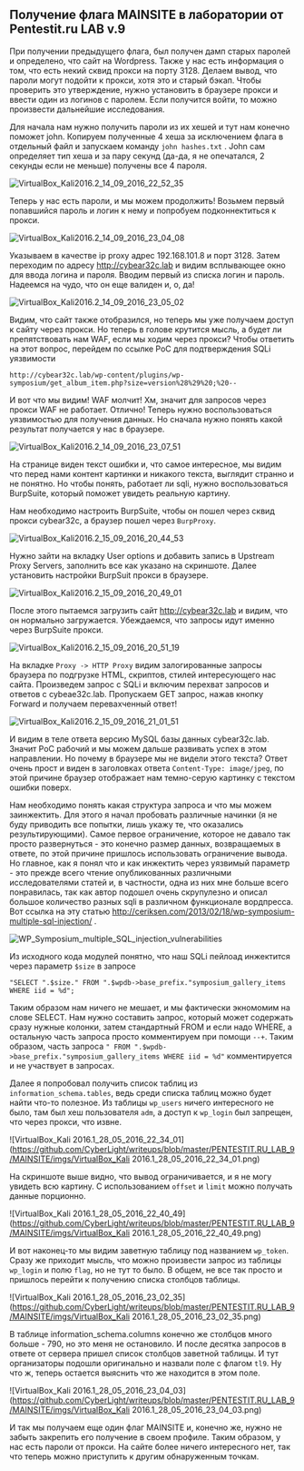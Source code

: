 ## Получение флага MAINSITE в лаборатории от Pentestit.ru LAB v.9

При получении предыдущего флага, был получен дамп старых паролей и определено, что сайт на Wordpress. Также у нас есть информация о том, что есть некий сквид прокси на порту 3128. Делаем вывод, что пароли могут подойти к прокси, хотя это и старый бэкап. Чтобы проверить это утверждение, нужно установить в браузере прокси и ввести один из логинов с паролем. Если получится войти, то можно произвести дальнейшие исследования.

Для начала нам нужно получить пароли из их хешей и тут нам конечно поможет john. Копируем полученные 4 хеша за исключением флага в отдельный файл и запускаем команду `john hashes.txt` . John сам определяет тип хеша и за пару секунд (да-да, я не опечатался, 2 секунды если не меньше) получены все 4 пароля.

![VirtualBox_Kali2016.2_14_09_2016_22_52_35](https://github.com/CyberLight/writeups/blob/master/PENTESTIT.RU_LAB_9/MAINSITE/imgs/VirtualBox_Kali2016.2_14_09_2016_22_52_35.png)

Теперь у нас есть пароли, и мы можем продолжить! Возьмем первый попавшийся пароль и логин к нему и попробуем подконнектиться к прокси.

![VirtualBox_Kali2016.2_14_09_2016_23_04_08](https://github.com/CyberLight/writeups/blob/master/PENTESTIT.RU_LAB_9/MAINSITE/imgs/VirtualBox_Kali2016.2_14_09_2016_23_04_08.png)

Указываем в качестве ip proxy адрес 192.168.101.8 и порт 3128. Затем переходим по адресу http://cybear32c.lab и видим всплывающее окно для ввода логина и пароля. Вводим первый из списка логин и пароль. Надеемся на чудо, что он еще валиден и, о, да! 

![VirtualBox_Kali2016.2_14_09_2016_23_05_02](https://github.com/CyberLight/writeups/blob/master/PENTESTIT.RU_LAB_9/MAINSITE/imgs/VirtualBox_Kali2016.2_14_09_2016_23_05_02.png)

Видим, что сайт также отобразился, но теперь мы уже получаем доступ к сайту через прокси. Но теперь в голове крутится мысль, а будет ли препятствовать нам WAF, если мы ходим через прокси? Чтобы ответить на этот вопрос, перейдем по ссылке PoC для подтверждения SQLi уязвимости 

`http://cybear32c.lab/wp-content/plugins/wp-symposium/get_album_item.php?size=version%28%29%20;%20--` 

И вот что мы видим! WAF молчит! Хм, значит для запросов через прокси WAF не работает. Отлично! Теперь нужно воспользоваться уязвимостью для получения данных. Но сначала нужно понять какой результат получается у нас в браузере.

![VirtualBox_Kali2016.2_14_09_2016_23_07_51](https://github.com/CyberLight/writeups/blob/master/PENTESTIT.RU_LAB_9/MAINSITE/imgs/VirtualBox_Kali2016.2_14_09_2016_23_07_51.png)

На странице виден текст ошибки и, что самое интересное, мы видим что перед нами контент картинки и никакого текста, выглядит странно и не понятно. Но чтобы понять, работает ли sqli, нужно воспользоваться BurpSuite, который поможет увидеть реальную картину. 

Нам необходимо настроить BurpSuite, чтобы он пошел через сквид прокси cybear32c, а браузер пошел через `BurpProxy`.

![VirtualBox_Kali2016.2_15_09_2016_20_44_53](https://github.com/CyberLight/writeups/blob/master/PENTESTIT.RU_LAB_9/MAINSITE/imgs/VirtualBox_Kali2016.2_15_09_2016_20_44_53.png)

Нужно зайти на вкладку User options и добавить запись в Upstream Proxy Servers, заполнить все как указано на скриншоте. Далее установить настройки BurpSuit прокси в браузере.

![VirtualBox_Kali2016.2_15_09_2016_20_49_01](https://github.com/CyberLight/writeups/blob/master/PENTESTIT.RU_LAB_9/MAINSITE/imgs/VirtualBox_Kali2016.2_15_09_2016_20_49_01.png)

После этого пытаемся загрузить сайт http://cybear32c.lab и видим, что он нормально загружается. Убеждаемся, что запросы идут именно через BurpSuite прокси. 

![VirtualBox_Kali2016.2_15_09_2016_20_51_19](https://github.com/CyberLight/writeups/blob/master/PENTESTIT.RU_LAB_9/MAINSITE/imgs/VirtualBox_Kali2016.2_15_09_2016_20_51_19.png)

На вкладке `Proxy -> HTTP Proxy` видим залогированные запросы браузера по подгрузке HTML, скриптов, стилей интересующего нас сайта. Произведем запрос с SQLi и включим перехват запросов и ответов с cybeae32c.lab. Пропускаем GET запрос, нажав кнопку Forward и получаем перевахченный ответ!

![VirtualBox_Kali2016.2_15_09_2016_21_01_51](https://github.com/CyberLight/writeups/blob/master/PENTESTIT.RU_LAB_9/MAINSITE/imgs/VirtualBox_Kali2016.2_15_09_2016_21_01_51.png)

И видим в теле ответа версию MySQL базы данных cybear32c.lab. Значит PoC рабочий и мы можем дальше развивать успех в этом направлении. Но почему в браузере мы не видели этого текста? Ответ очень прост и виден в заголовках ответа `Content-Type: image/jpeg`, по этой причине браузер отображает нам темно-серую картинку с текстом ошибки поверх. 

Нам необходимо понять какая структура запроса и что мы можем заинжектить. Для этого я начал пробовать различные начинки (я не буду приводить все попытки, лишь укажу те, что оказались результирующими). Самое первое ограничение, которое не давало так просто развернуться - это конечно размер данных, возвращаемых в ответе, по этой причине пришлось использовать ограничение вывода. Но главное, как я понял что и как инжектить через уязвимый параметр - это прежде всего чтение опубликованных различными исследователями статей и, в частности, одна из них мне больше всего понравилась, так как автор подошел очень скрупулезно и описал большое количество разных sqli в различном функционале вордпресса. Вот ссылка на эту статью http://ceriksen.com/2013/02/18/wp-symposium-multiple-sql-injection/ . 

![WP_Symposium_multiple_SQL_injection_vulnerabilities](https://github.com/CyberLight/writeups/blob/master/PENTESTIT.RU_LAB_9/MAINSITE/imgs/WP_Symposium_multiple_SQL_injection_vulnerabilities.png)

Из исходного кода модулей понятно, что наш SQLi пейлоад инжектится через параметр `$size` в запросе 

`"SELECT ".$size." FROM ".$wpdb->base_prefix."symposium_gallery_items WHERE iid = %d";`

Таким образом нам ничего не мешает, и мы фактически экномомим на слове SELECT. Нам нужно составить запрос, который может содержать сразу нужные колонки, затем стандартный FROM и если надо WHERE, а остальную часть запроса просто комментируем при помощи `--+`. Таким образом, часть запроса `" FROM ".$wpdb->base_prefix."symposium_gallery_items WHERE iid = %d"` комментируется и не участвует в запросах.

Далее я попробовал получить список таблиц из `information_schema.tables`, ведь среди списка таблиц можно будет найти что-то полезное. Из таблицы `wp_users` ничего интересного не было, там был хеш пользователя `adm`, а доступ к `wp_login` был запрещен, что через прокси, что извне.

![VirtualBox_Kali 2016.1_28_05_2016_22_34_01](https://github.com/CyberLight/writeups/blob/master/PENTESTIT.RU_LAB_9/MAINSITE/imgs/VirtualBox_Kali 2016.1_28_05_2016_22_34_01.png)

На скриншоте выше видно, что вывод ограничивается, и я не могу увидеть всю картину. С использованием `offset` и `limit`  можно получать данные порционно.

![VirtualBox_Kali 2016.1_28_05_2016_22_40_49](https://github.com/CyberLight/writeups/blob/master/PENTESTIT.RU_LAB_9/MAINSITE/imgs/VirtualBox_Kali 2016.1_28_05_2016_22_40_49.png)

И вот наконец-то мы видим заветную таблицу под названием `wp_token`. Сразу же приходит мысль, что можно произвести запрос из таблицы `wp_login` и полю `flag`, но не тут то было. В общем, не все так просто и пришлось перейти к получению списка столбцов таблицы.

![VirtualBox_Kali 2016.1_28_05_2016_23_02_35](https://github.com/CyberLight/writeups/blob/master/PENTESTIT.RU_LAB_9/MAINSITE/imgs/VirtualBox_Kali 2016.1_28_05_2016_23_02_35.png)

В таблице information_schema.columns конечно же столбцов много больше - 790, но это меня не остановило. И после десятка запросов в ответе от сервера пришел список столбцов заветной таблицы. И тут организаторы подошли оригинально и назвали поле с флагом `tl9`. Ну что ж, теперь остается выяснить что же находится в этом поле.

![VirtualBox_Kali 2016.1_28_05_2016_23_04_03](https://github.com/CyberLight/writeups/blob/master/PENTESTIT.RU_LAB_9/MAINSITE/imgs/VirtualBox_Kali 2016.1_28_05_2016_23_04_03.png)

И так мы получаем еще один флаг MAINSITE и, конечно же, нужно не забыть закрепить его получение в своем профиле. Таким образом, у нас есть пароли от прокси. На сайте более ничего интересного нет, так что теперь можно приступить к другим обнаруженным точкам. 
